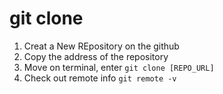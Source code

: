 # git clone

1. Creat a New REpository on the github
2. Copy the address of the repository
3. Move on terminal, enter `git clone [REPO_URL]`
4. Check out remote info `git remote -v`

